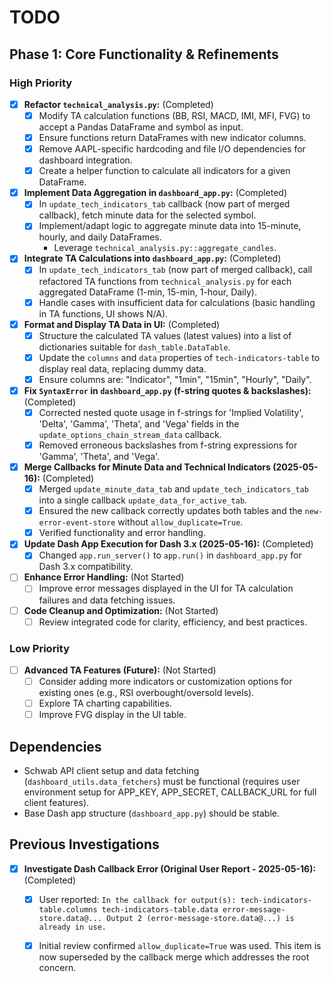 # TODO

## Phase 1: Core Functionality & Refinements

### High Priority
- [X] **Refactor `technical_analysis.py`:** (Completed)
  - [X] Modify TA calculation functions (BB, RSI, MACD, IMI, MFI, FVG) to accept a Pandas DataFrame and symbol as input.
  - [X] Ensure functions return DataFrames with new indicator columns.
  - [X] Remove AAPL-specific hardcoding and file I/O dependencies for dashboard integration.
  - [X] Create a helper function to calculate all indicators for a given DataFrame.
- [X] **Implement Data Aggregation in `dashboard_app.py`:** (Completed)
  - [X] In `update_tech_indicators_tab` callback (now part of merged callback), fetch minute data for the selected symbol.
  - [X] Implement/adapt logic to aggregate minute data into 15-minute, hourly, and daily DataFrames.
    - Leverage `technical_analysis.py::aggregate_candles`.
- [X] **Integrate TA Calculations into `dashboard_app.py`:** (Completed)
  - [X] In `update_tech_indicators_tab` (now part of merged callback), call refactored TA functions from `technical_analysis.py` for each aggregated DataFrame (1-min, 15-min, 1-hour, Daily).
  - [X] Handle cases with insufficient data for calculations (basic handling in TA functions, UI shows N/A).
- [X] **Format and Display TA Data in UI:** (Completed)
  - [X] Structure the calculated TA values (latest values) into a list of dictionaries suitable for `dash_table.DataTable`.
  - [X] Update the `columns` and `data` properties of `tech-indicators-table` to display real data, replacing dummy data.
  - [X] Ensure columns are: "Indicator", "1min", "15min", "Hourly", "Daily".
- [X] **Fix `SyntaxError` in `dashboard_app.py` (f-string quotes & backslashes):** (Completed)
  - [X] Corrected nested quote usage in f-strings for 'Implied Volatility', 'Delta', 'Gamma', 'Theta', and 'Vega' fields in the `update_options_chain_stream_data` callback.
  - [X] Removed erroneous backslashes from f-string expressions for 'Gamma', 'Theta', and 'Vega'.
- [X] **Merge Callbacks for Minute Data and Technical Indicators (2025-05-16):** (Completed)
  - [X] Merged `update_minute_data_tab` and `update_tech_indicators_tab` into a single callback `update_data_for_active_tab`.
  - [X] Ensured the new callback correctly updates both tables and the `new-error-event-store` without `allow_duplicate=True`.
  - [X] Verified functionality and error handling.
- [X] **Update Dash App Execution for Dash 3.x (2025-05-16):** (Completed)
  - [X] Changed `app.run_server()` to `app.run()` in `dashboard_app.py` for Dash 3.x compatibility.
- [ ] **Enhance Error Handling:** (Not Started)
  - [ ] Improve error messages displayed in the UI for TA calculation failures and data fetching issues.
- [ ] **Code Cleanup and Optimization:** (Not Started)
  - [ ] Review integrated code for clarity, efficiency, and best practices.

### Low Priority
- [ ] **Advanced TA Features (Future):** (Not Started)
  - [ ] Consider adding more indicators or customization options for existing ones (e.g., RSI overbought/oversold levels).
  - [ ] Explore TA charting capabilities.
  - [ ] Improve FVG display in the UI table.

## Dependencies
- Schwab API client setup and data fetching (`dashboard_utils.data_fetchers`) must be functional (requires user environment setup for APP_KEY, APP_SECRET, CALLBACK_URL for full client features).
- Base Dash app structure (`dashboard_app.py`) should be stable.

## Previous Investigations
- [X] **Investigate Dash Callback Error (Original User Report - 2025-05-16):** (Completed)
  - [X] User reported: `In the callback for output(s): tech-indicators-table.columns tech-indicators-table.data error-message-store.data@... Output 2 (error-message-store.data@...) is already in use.`
  - [X] Initial review confirmed `allow_duplicate=True` was used. This item is now superseded by the callback merge which addresses the root concern.

